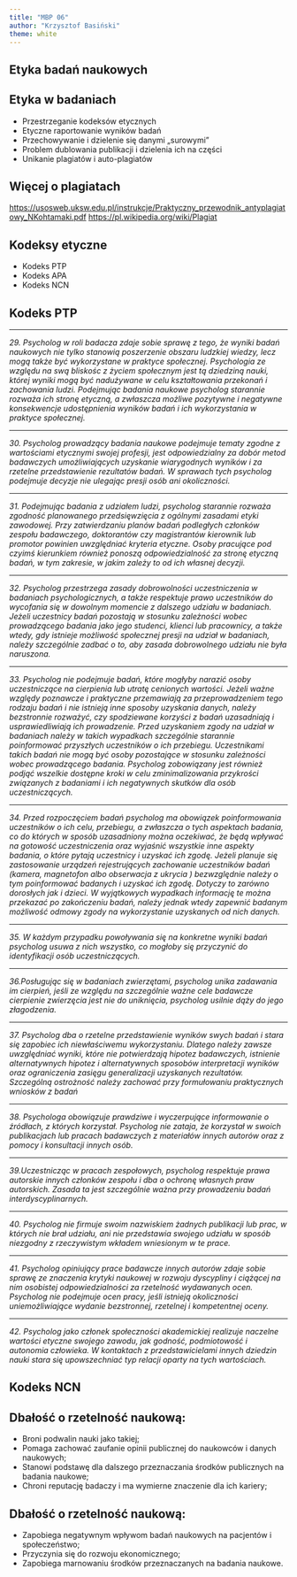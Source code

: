 ```yaml
---
title: "MBP 06"
author: "Krzysztof Basiński"
theme: white
---
```


## Etyka badań naukowych

## Etyka w badaniach

- Przestrzeganie kodeksów etycznych
- Etyczne raportowanie wyników badań
- Przechowywanie i dzielenie się danymi „surowymi”
- Problem dublowania publikacji i dzielenia ich na części
- Unikanie plagiatów i auto-plagiatów

## Więcej o plagiatach

<https://usosweb.uksw.edu.pl/instrukcje/Praktyczny_przewodnik_antyplagiatowy_NKohtamaki.pdf>
<https://pl.wikipedia.org/wiki/Plagiat>

## Kodeksy etyczne

- Kodeks PTP
- Kodeks APA
- Kodeks NCN

## Kodeks PTP

***

_29. Psycholog w roli badacza zdaje sobie sprawę z tego, że wyniki badań naukowych nie tylko stanowią poszerzenie obszaru ludzkiej wiedzy, lecz mogą także być wykorzystane w praktyce społecznej. Psychologia ze względu na swą bliskośc z życiem społecznym jest tą dziedziną nauki, której wyniki mogą być nadużywane w celu kształtowania przekonań i zachowania ludzi. Podejmując badania naukowe psycholog starannie rozważa ich stronę etyczną, a zwłaszcza możliwe pozytywne i negatywne konsekwencje udostępnienia wyników badań i ich wykorzystania w praktyce społecznej._

***

_30. Psycholog prowadzący badania naukowe podejmuje tematy zgodne z wartościami etycznymi swojej profesji, jest odpowiedzialny za dobór metod badawczych umożliwiających uzyskanie wiarygodnych wyników i za rzetelne przedstawienie rezultatów badań. W sprawach tych psycholog podejmuje decyzje nie ulegając presji osób ani okoliczności._

***

_31. Podejmując badania z udziałem ludzi, psycholog starannie rozważa zgodność planowanego przedsięwzięcia z ogólnymi zasadami etyki zawodowej. Przy zatwierdzaniu planów badań podległych członków zespołu badawczego, doktorantów czy magistrantów kierownik lub promotor powinien uwzględniać kryteria etyczne. Osoby pracujące pod czyimś kierunkiem również ponoszą odpowiedzialność za stronę etyczną badań, w tym zakresie, w jakim zależy to od ich własnej decyzji._

***

_32. Psycholog przestrzega zasady dobrowolności uczestniczenia w badaniach psychologicznych, a także respektuje prawo uczestników do wycofania się w dowolnym momencie z dalszego udziału w badaniach. Jeżeli uczestnicy badań pozostają w stosunku zależności wobec prowadzącego badania jako jego studenci, klienci lub pracownicy, a także wtedy, gdy istnieje możliwość społecznej presji na udział w badaniach, należy szczególnie zadbać o to, aby zasada dobrowolnego udziału nie była naruszona._

***

_33. Psycholog nie podejmuje badań, które mogłyby narazić osoby uczestniczące na cierpienia lub utratę cenionych wartości. Jeżeli ważne względy poznawcze i praktyczne przemawiają za przeprowadzeniem tego rodzaju badań i nie istnieją inne sposoby uzyskania danych, należy bezstronnie rozważyć, czy spodziewane korzyści z badań uzasadniają i usprawiedliwiają ich prowadzenie. Przed uzyskaniem zgody na udział w badaniach należy w takich wypadkach szczególnie starannie poinformować przyszłych uczestników o ich przebiegu. Uczestnikami takich badań nie mogą być osoby pozostające w stosunku zależności wobec prowadzącego badania. Psycholog zobowiązany jest również podjąć wszelkie dostępne kroki w celu zminimalizowania przykrości związanych z badaniami i ich negatywnych skutków dla osób uczestniczących._

***

_34. Przed rozpoczęciem badań psycholog ma obowiązek poinformowania uczestników o ich celu, przebiegu, a zwłaszcza o tych aspektach badania, co do których w sposób uzasadniony można oczekiwać, że będą wpływać na gotowość uczestniczenia oraz wyjaśnić wszystkie inne aspekty badania, o które pytają uczestnicy i uzyskać ich zgodę. Jeżeli planuje się zastosowanie urządzeń rejestrujących zachowanie uczestników badań (kamera, magnetofon albo obserwacja z ukrycia ) bezwzględnie należy o tym poinformować badanych i uzyskać ich zgodę. Dotyczy to zarówno dorosłych jak i dzieci. W wyjątkowych wypadkach informację te można przekazać po zakończeniu badań, należy jednak wtedy zapewnić badanym możliwość odmowy zgody na wykorzystanie uzyskanych od nich danych._

***

_35. W każdym przypadku powoływania się na konkretne wyniki badań psycholog usuwa z nich wszystko, co mogłoby się przyczynić do identyfikacji osób uczestniczących._

***

_36.Posługując się w badaniach zwierzętami, psycholog unika zadawania im cierpień, jeśli ze względu na szczególnie ważne cele badawcze cierpienie zwierzęcia jest nie do uniknięcia, psycholog usilnie dąży do jego złagodzenia._

***

_37. Psycholog dba o rzetelne przedstawienie wyników swych badań i stara się zapobiec ich niewłaściwemu wykorzystaniu. Dlatego należy zawsze uwzględniać wyniki, które nie potwierdzają hipotez badawczych, istnienie alternatywnych hipotez i alternatywnych sposobów interpretacji wyników oraz ograniczenia zasięgu generalizacji uzyskanych rezultatów. Szczególną ostrożność należy zachować przy formułowaniu praktycznych wniosków z badań_

***

_38. Psychologa obowiązuje prawdziwe i wyczerpujące informowanie o źródłach, z których korzystał. Psycholog nie zataja, że korzystał w swoich publikacjach lub pracach badawczych z materiałów innych autorów oraz z pomocy i konsultacji innych osób._

***

_39.Uczestnicząc w pracach zespołowych, psycholog respektuje prawa autorskie innych członków zespołu i dba o ochronę własnych praw autorskich. Zasada ta jest szczególnie ważna przy prowadzeniu badań interdyscyplinarnych._

***

_40. Psycholog nie firmuje swoim nazwiskiem żadnych publikacji lub prac, w których nie brał udziału, ani nie przedstawia swojego udziału w sposób niezgodny z rzeczywistym wkładem wniesionym w te prace._

***

_41. Psycholog opiniujący prace badawcze innych autorów zdaje sobie sprawę ze znaczenia krytyki naukowej w rozwoju dyscypliny i ciążącej na nim osobistej odpowiedzialności za rzetelność wydawanych ocen. Psycholog nie podejmuje ocen pracy, jeśli istnieją okoliczności uniemożliwiające wydanie bezstronnej, rzetelnej i kompetentnej oceny._

***

_42. Psycholog jako członek społeczności akademickiej realizuje naczelne wartości etyczne swojego zawodu, jak godność, podmiotowość i autonomia człowieka. W kontaktach z przedstawicielami innych dziedzin nauki stara się upowszechniać typ relacji oparty na tych wartościach._


## Kodeks NCN

## Dbałość o rzetelność naukową:

- Broni podwalin nauki jako takiej;
- Pomaga zachować zaufanie opinii publicznej do naukowców i danych naukowych;
- Stanowi podstawę dla dalszego przeznaczania środków publicznych na badania naukowe;
- Chroni reputację badaczy i ma wymierne znaczenie dla ich kariery;

## Dbałość o rzetelność naukową:
- Zapobiega negatywnym wpływom badań naukowych na pacjentów i społeczeństwo;
- Przyczynia się do rozwoju ekonomicznego;
- Zapobiega marnowaniu środków przeznaczanych na badania naukowe.
